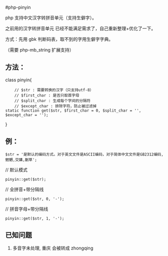 #php-pinyin

php 支持中文汉字转拼音单元（支持生僻字）。

之前用的汉字转拼音单元 已经不能满足需求了，自己重新整理+优化了一下。

方式：先用 gbk 判断码表，取不到的字用生僻字字典。


（需要 php-mb_string 扩展支持）


## 方法： ##


class pinyin{

        // $str : 需要转换的汉字（只支持utf-8）
        // $first_char : 是否只取首字母
        // $split_char : 生成每个字间的分隔符
        // $except_char : 排除字符，防止被过滤掉
	static function get($str, $first_char = 0, $split_char = '', $except_char = '');
}



## 例： ##


`$str = '是默认的编码方式。对于英文文件是ASCII编码，对于简体中文文件是GB2312编码,魍魉,交媾,蒯草';`

// 默认模式

`pinyin::get($str);`

// 全拼音+带分隔线

`pinyin::get($str, 0, '-');`


// 拼音字母+带分隔线

`pinyin::get($str, 1, '-');`


## 已知问题 ##

1. 多音字未处理, 重庆 会被转成 zhongqing 